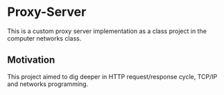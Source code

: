 # Proxy-Server
This is a custom proxy server implementation as a class project in the computer networks class.

## Motivation
This project aimed to dig deeper in HTTP request/response cycle, TCP/IP and networks programming.
